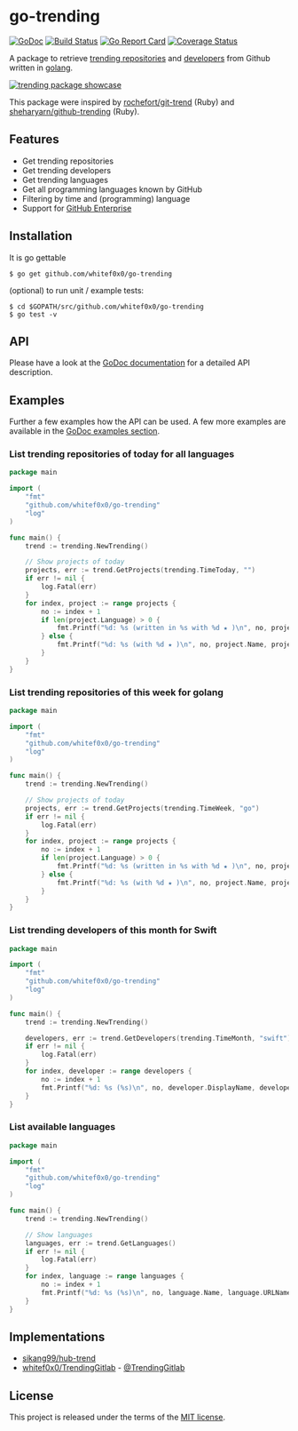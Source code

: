 # go-trending

[![GoDoc](https://godoc.org/github.com/whitef0x0/go-trending?status.svg)](https://godoc.org/github.com/whitef0x0/go-trending)
[![Build Status](https://travis-ci.org/whitef0x0/go-trending.svg?branch=master)](https://travis-ci.org/whitef0x0/go-trending)
[![Go Report Card](https://goreportcard.com/badge/github.com/whitef0x0/go-trending)](https://goreportcard.com/report/github.com/whitef0x0/go-trending)
[![Coverage Status](https://coveralls.io/repos/whitef0x0/go-trending/badge.svg?branch=master&service=github)](https://coveralls.io/github/whitef0x0/go-trending?branch=master)

A package to retrieve [trending repositories](https://github.com/trending) and [developers](https://github.com/trending/developers) from Github written in [golang](https://golang.org/).

[![trending package showcase](./img/go-trending-shrinked.png "trending package showcase")](https://raw.githubusercontent.com/whitef0x0/go-trending/master/img/go-trending-shrinked.png)

This package were inspired by [rochefort/git-trend](https://github.com/rochefort/git-trend) (Ruby) and [sheharyarn/github-trending](https://github.com/sheharyarn/github-trending) (Ruby).

## Features

* Get trending repositories
* Get trending developers
* Get trending languages
* Get all programming languages known by GitHub
* Filtering by time and (programming) language
* Support for [GitHub Enterprise](https://enterprise.github.com/)

## Installation

It is go gettable

    $ go get github.com/whitef0x0/go-trending

(optional) to run unit / example tests:

    $ cd $GOPATH/src/github.com/whitef0x0/go-trending
    $ go test -v

## API

Please have a look at the [GoDoc documentation](https://godoc.org/github.com/whitef0x0/go-trending) for a detailed API description.

## Examples

Further a few examples how the API can be used.
A few more examples are available in the [GoDoc examples section](https://godoc.org/github.com/whitef0x0/go-trending#pkg-examples).

### List trending repositories of today for all languages

```go
package main

import (
	"fmt"
	"github.com/whitef0x0/go-trending"
	"log"
)

func main() {
	trend := trending.NewTrending()

	// Show projects of today
	projects, err := trend.GetProjects(trending.TimeToday, "")
	if err != nil {
		log.Fatal(err)
	}
	for index, project := range projects {
		no := index + 1
		if len(project.Language) > 0 {
			fmt.Printf("%d: %s (written in %s with %d ★ )\n", no, project.Name, project.Language, project.Stars)
		} else {
			fmt.Printf("%d: %s (with %d ★ )\n", no, project.Name, project.Stars)
		}
	}
}
```

### List trending repositories of this week for golang

```go
package main

import (
	"fmt"
	"github.com/whitef0x0/go-trending"
	"log"
)

func main() {
	trend := trending.NewTrending()

	// Show projects of today
	projects, err := trend.GetProjects(trending.TimeWeek, "go")
	if err != nil {
		log.Fatal(err)
	}
	for index, project := range projects {
		no := index + 1
		if len(project.Language) > 0 {
			fmt.Printf("%d: %s (written in %s with %d ★ )\n", no, project.Name, project.Language, project.Stars)
		} else {
			fmt.Printf("%d: %s (with %d ★ )\n", no, project.Name, project.Stars)
		}
	}
}
```

### List trending developers of this month for Swift

```go
package main

import (
	"fmt"
	"github.com/whitef0x0/go-trending"
	"log"
)

func main() {
	trend := trending.NewTrending()

	developers, err := trend.GetDevelopers(trending.TimeMonth, "swift")
	if err != nil {
		log.Fatal(err)
	}
	for index, developer := range developers {
		no := index + 1
		fmt.Printf("%d: %s (%s)\n", no, developer.DisplayName, developer.FullName)
	}
}
```

### List available languages

```go
package main

import (
	"fmt"
	"github.com/whitef0x0/go-trending"
	"log"
)

func main() {
	trend := trending.NewTrending()

	// Show languages
	languages, err := trend.GetLanguages()
	if err != nil {
		log.Fatal(err)
	}
	for index, language := range languages {
		no := index + 1
		fmt.Printf("%d: %s (%s)\n", no, language.Name, language.URLName)
	}
}

```

## Implementations

* [sikang99/hub-trend](https://github.com/sikang99/hub-trend/)
* [whitef0x0/TrendingGitlab](https://github.com/whitef0x0/TrendingGitlab) - [@TrendingGitlab](https://twitter.com/TrendingGitlab)

## License

This project is released under the terms of the [MIT license](http://en.wikipedia.org/wiki/MIT_License).
